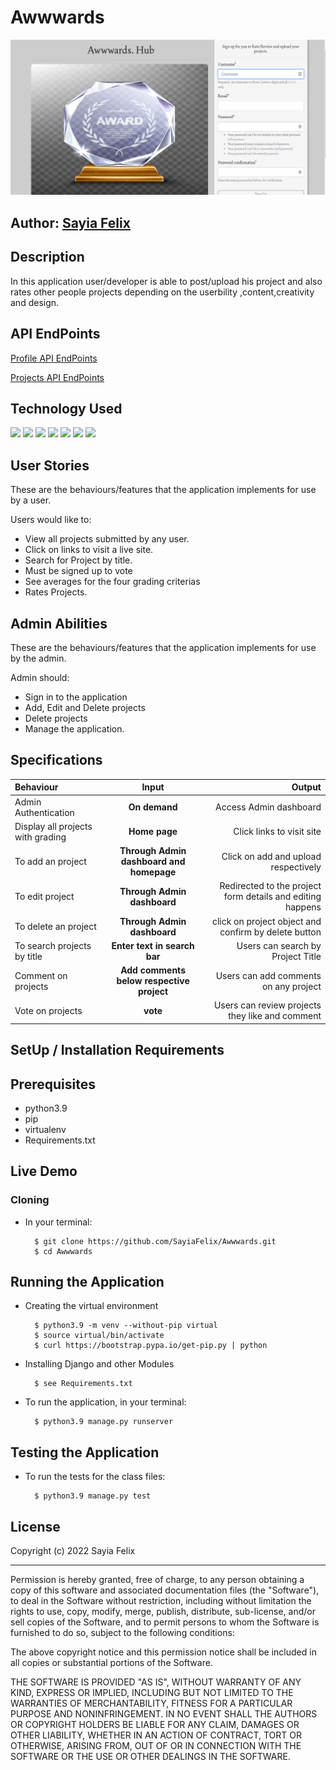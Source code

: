 # Awwwards

![Awwwards](/static/image/award.png)

## Author: [Sayia Felix](https://github.com/SayiaFelix)

## Description
In this application user/developer is able to post/upload his project and also rates other people projects depending on the userbility ,content,creativity and design.

## API EndPoints    
[Profile API EndPoints](https://sir-awwwards.herokuapp.com/api/profile/)

[Projects API EndPoints](https://sir-awwwards.herokuapp.com/api/project/) 


## Technology Used

![](https://img.shields.io/badge/Code-python-informational?style=flat&logo=python&logoColor=white&color=brightgreen)
![](https://img.shields.io/badge/Code-django-informational?style=flat&logo=django&logoColor=white&color=brightgreen)
![](https://img.shields.io/badge/Code-postgress-informational?style=flat&logo=postgress&logoColor=white&color=brightgreen)
![](https://img.shields.io/badge/Code-django-rest-framework-informational?style=flat&logo=javascript&logoColor=white&color=brightgreen)
![](https://img.shields.io/badge/Code-HTML5-informational?style=flat&logo=html5&logoColor=white&color=brightgreen)
![](https://img.shields.io/badge/Code-CSS3-informational?style=flat&logo=css3&logoColor=white&color=brightgreen)
![](https://img.shields.io/badge/Code-JavaScript-informational?style=flat&logo=javascript&logoColor=white&color=brightgreen)


## User Stories
These are the behaviours/features that the application implements for use by a user.

Users would like to:
* View all projects submitted by any user.
* Click on links to visit a live site.
* Search for Project by title.
* Must be signed up to vote
* See averages for the four grading criterias
* Rates Projects.


## Admin Abilities
These are the behaviours/features that the application implements for use by the admin.

Admin should:
* Sign in to the application
* Add, Edit and Delete projects
* Delete projects
* Manage the application.


## Specifications
| Behaviour | Input | Output |
| :---------------- | :---------------: | ------------------: |
| Admin Authentication | **On demand** | Access Admin dashboard |
| Display all projects with grading | **Home page** | Click links to visit site|
| To add an project  | **Through Admin dashboard and homepage** | Click on add and upload respectively|
| To edit project  | **Through Admin dashboard** | Redirected to the  project form details and editing happens|
| To delete an project  | **Through Admin dashboard** | click on project object and confirm by delete button|
| To search projects by title | **Enter text in search bar** | Users can search by Project Title|
| Comment on projects | **Add comments below respective project** | Users can add comments on any project|
| Vote on projects | **vote** | Users can review projects they like and comment|


## SetUp / Installation Requirements
## Prerequisites
* python3.9
* pip
* virtualenv
* Requirements.txt

## Live Demo

### Cloning
* In your terminal:

        $ git clone https://github.com/SayiaFelix/Awwwards.git
        $ cd Awwwards

## Running the Application
* Creating the virtual environment

        $ python3.9 -m venv --without-pip virtual
        $ source virtual/bin/activate
        $ curl https://bootstrap.pypa.io/get-pip.py | python

* Installing Django and other Modules

        $ see Requirements.txt

* To run the application, in your terminal:

        $ python3.9 manage.py runserver

## Testing the Application
* To run the tests for the class files:

        $ python3.9 manage.py test

## License

Copyright (c) 2022 Sayia Felix

------------

Permission is hereby granted, free of charge, to any person obtaining a copy of this software and associated documentation files (the "Software"), to deal in the Software without restriction, including without limitation the rights to use, copy, modify, merge, publish, distribute, sub-license, and/or sell copies of the Software, and to permit persons to whom the Software is furnished to do so, subject to the following conditions:

The above copyright notice and this permission notice shall be included in all copies or substantial portions of the Software.

THE SOFTWARE IS PROVIDED "AS IS", WITHOUT WARRANTY OF ANY KIND, EXPRESS OR IMPLIED, INCLUDING BUT NOT LIMITED TO THE WARRANTIES OF MERCHANTABILITY, FITNESS FOR A PARTICULAR PURPOSE AND NONINFRINGEMENT. IN NO EVENT SHALL THE AUTHORS OR COPYRIGHT HOLDERS BE LIABLE FOR ANY CLAIM, DAMAGES OR OTHER LIABILITY, WHETHER IN AN ACTION OF CONTRACT, TORT OR OTHERWISE, ARISING FROM, OUT OF OR IN CONNECTION WITH THE SOFTWARE OR THE USE OR OTHER DEALINGS IN THE SOFTWARE.
